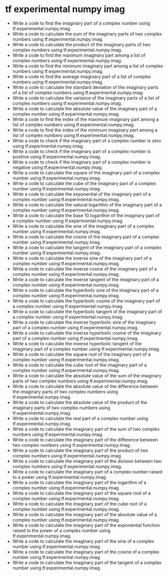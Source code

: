 # tf experimental numpy imag

- Write a code to find the imaginary part of a complex number using tf.experimental.numpy.imag.
- Write a code to calculate the sum of the imaginary parts of two complex numbers using tf.experimental.numpy.imag.
- Write a code to calculate the product of the imaginary parts of two complex numbers using tf.experimental.numpy.imag.
- Write a code to find the maximum imaginary part among a list of complex numbers using tf.experimental.numpy.imag.
- Write a code to find the minimum imaginary part among a list of complex numbers using tf.experimental.numpy.imag.
- Write a code to find the average imaginary part of a list of complex numbers using tf.experimental.numpy.imag.
- Write a code to calculate the standard deviation of the imaginary parts of a list of complex numbers using tf.experimental.numpy.imag.
- Write a code to calculate the variance of the imaginary parts of a list of complex numbers using tf.experimental.numpy.imag.
- Write a code to calculate the absolute value of the imaginary part of a complex number using tf.experimental.numpy.imag.
- Write a code to find the index of the maximum imaginary part among a list of complex numbers using tf.experimental.numpy.imag.
- Write a code to find the index of the minimum imaginary part among a list of complex numbers using tf.experimental.numpy.imag.
- Write a code to check if the imaginary part of a complex number is zero using tf.experimental.numpy.imag.
- Write a code to check if the imaginary part of a complex number is positive using tf.experimental.numpy.imag.
- Write a code to check if the imaginary part of a complex number is negative using tf.experimental.numpy.imag.
- Write a code to calculate the square of the imaginary part of a complex number using tf.experimental.numpy.imag.
- Write a code to calculate the cube of the imaginary part of a complex number using tf.experimental.numpy.imag.
- Write a code to calculate the exponential of the imaginary part of a complex number using tf.experimental.numpy.imag.
- Write a code to calculate the natural logarithm of the imaginary part of a complex number using tf.experimental.numpy.imag.
- Write a code to calculate the base 10 logarithm of the imaginary part of a complex number using tf.experimental.numpy.imag.
- Write a code to calculate the sine of the imaginary part of a complex number using tf.experimental.numpy.imag.
- Write a code to calculate the cosine of the imaginary part of a complex number using tf.experimental.numpy.imag.
- Write a code to calculate the tangent of the imaginary part of a complex number using tf.experimental.numpy.imag.
- Write a code to calculate the inverse sine of the imaginary part of a complex number using tf.experimental.numpy.imag.
- Write a code to calculate the inverse cosine of the imaginary part of a complex number using tf.experimental.numpy.imag.
- Write a code to calculate the inverse tangent of the imaginary part of a complex number using tf.experimental.numpy.imag.
- Write a code to calculate the hyperbolic sine of the imaginary part of a complex number using tf.experimental.numpy.imag.
- Write a code to calculate the hyperbolic cosine of the imaginary part of a complex number using tf.experimental.numpy.imag.
- Write a code to calculate the hyperbolic tangent of the imaginary part of a complex number using tf.experimental.numpy.imag.
- Write a code to calculate the inverse hyperbolic sine of the imaginary part of a complex number using tf.experimental.numpy.imag.
- Write a code to calculate the inverse hyperbolic cosine of the imaginary part of a complex number using tf.experimental.numpy.imag.
- Write a code to calculate the inverse hyperbolic tangent of the imaginary part of a complex number using tf.experimental.numpy.imag.
- Write a code to calculate the square root of the imaginary part of a complex number using tf.experimental.numpy.imag.
- Write a code to calculate the cube root of the imaginary part of a complex number using tf.experimental.numpy.imag.
- Write a code to calculate the absolute value of the sum of the imaginary parts of two complex numbers using tf.experimental.numpy.imag.
- Write a code to calculate the absolute value of the difference between the imaginary parts of two complex numbers using tf.experimental.numpy.imag.
- Write a code to calculate the absolute value of the product of the imaginary parts of two complex numbers using tf.experimental.numpy.imag.
- Write a code to calculate the real part of a complex number using tf.experimental.numpy.imag.
- Write a code to calculate the imaginary part of the sum of two complex numbers using tf.experimental.numpy.imag.
- Write a code to calculate the imaginary part of the difference between two complex numbers using tf.experimental.numpy.imag.
- Write a code to calculate the imaginary part of the product of two complex numbers using tf.experimental.numpy.imag.
- Write a code to calculate the imaginary part of the division between two complex numbers using tf.experimental.numpy.imag.
- Write a code to calculate the imaginary part of a complex number raised to a power using tf.experimental.numpy.imag.
- Write a code to calculate the imaginary part of the logarithm of a complex number using tf.experimental.numpy.imag.
- Write a code to calculate the imaginary part of the square root of a complex number using tf.experimental.numpy.imag.
- Write a code to calculate the imaginary part of the cube root of a complex number using tf.experimental.numpy.imag.
- Write a code to calculate the imaginary part of the absolute value of a complex number using tf.experimental.numpy.imag.
- Write a code to calculate the imaginary part of the exponential function raised to the power of a complex number using tf.experimental.numpy.imag.
- Write a code to calculate the imaginary part of the sine of a complex number using tf.experimental.numpy.imag.
- Write a code to calculate the imaginary part of the cosine of a complex number using tf.experimental.numpy.imag.
- Write a code to calculate the imaginary part of the tangent of a complex number using tf.experimental.numpy.imag.